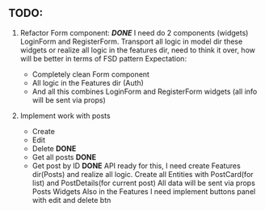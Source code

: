 ## TODO:

1. Refactor Form component: **_DONE_**
   I need do 2 components (widgets) LoginForm and RegisterForm.
   Transport all logic in model dir these widgets or realize all logic in the features dir,
   need to think it over, how will be better in terms of FSD pattern
   Expectation:

   - Completely clean Form component
   - All logic in the Features dir (Auth)
   - And all this combines LoginForm and RegisterForm widgets (all info will be sent via props)

2. Implement work with posts
   - Create
   - Edit
   - Delete **DONE**
   - Get all posts **DONE**
   - Get post by ID **DONE**
     API ready for this, I need create Features dir(Posts) and realize all logic.
     Create all Entities with PostCard(for list) and PostDetails(for current post)
     All data will be sent via props Posts Widgets
     Also in the Features I need implement buttons panel with edit and delete btn
